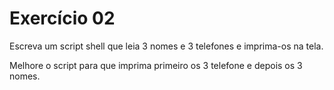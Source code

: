 # Exercício 02

Escreva um script shell que leia 3 nomes e 3 telefones e imprima-os na tela.

Melhore o script para que imprima primeiro os 3 telefone e depois os 3 nomes.

